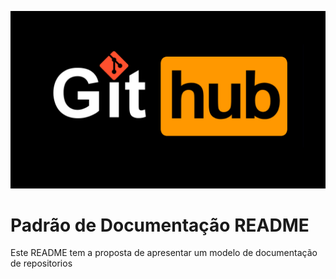 ![logo](./img/logo.png)

# Padrão de Documentação README

<!-- ## Titulo do README

### Titulo do README

#### Titulo do README

##### Titulo do README

<h1> Titulo por tag h</h1>
<h2> Titulo por tag h</h2>
<h3> Titulo por tag h</h3>
<h4> Titulo por tag h</h4>
<h5> Titulo por tag h</h5> -->

<p>Este README tem a proposta de apresentar um modelo de documentação de repositorios<p>